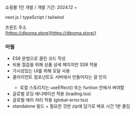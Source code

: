 쇼핑몰 1인 개발 / 개발 기간: 2024.12 ~  

next.js / typeScript / tailwind

프론트 주소  
[https://dlpoma.store](https://dlpoma.store/)  

### 어필
<ul>
  <li>ES6 문법으로 클린 코드 작성</li>
  <li>비용 절감을 위해 상품 상세 페이지만 SSR 적용</li>
  <li>가시성있는 UI를 위해 모달 사용</li>
  <li>클라이언트 컴포넌트도 서버에서 만들어지는 걸 인지</li>
  <ul>
    <li>로컬 스토리지는 useEffect() 또는 funtion 안에서 써야함</li>
  </ul>
  <li>글로벌 로딩 애니메이션 적용 (loading.tsx)</li>
  <li>글로벌 에러 처리 적용 (global-error.tsx)</li>
  <li>standalone 빌드 + 필요한 것만 zip에 담기로 배포 시간 1분 줄임</li>
</ul>

